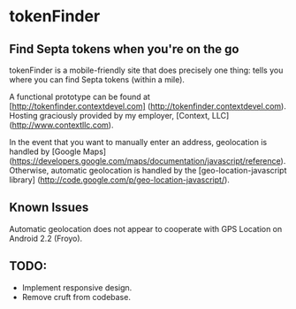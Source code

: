 # tokenFinder #
## Find Septa tokens when you're on the go ##

tokenFinder is a mobile-friendly site that does precisely one thing: tells you where you can find Septa tokens (within a mile).

A functional prototype can be found at [http://tokenfinder.contextdevel.com] (http://tokenfinder.contextdevel.com). Hosting graciously provided by my employer, [Context, LLC] (http://www.contextllc.com).

In the event that you want to manually enter an address, geolocation is handled by [Google Maps] (https://developers.google.com/maps/documentation/javascript/reference). Otherwise, automatic geolocation is handled by the [geo-location-javascript library] (http://code.google.com/p/geo-location-javascript/). 

## Known Issues
Automatic geolocation does not appear to cooperate with GPS Location on Android 2.2 (Froyo).

## TODO:
* Implement responsive design.
* Remove cruft from codebase.
